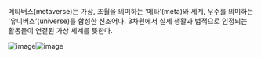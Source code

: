 메타버스(metaverse)는 가상, 초월을 의미하는 ‘메타’(meta)와 세계, 우주를 의미하는 ‘유니버스’(universe)를 합성한 신조어다. 3차원에서 실제 생활과 법적으로 인정되는 활동들이 연결된 가상 세계를 뜻한다. 

![image](https://github.com/jjeonsumin/gitgit/assets/157026239/6a412a37-b1f1-49b3-8a9a-a6906c06bd32)![image](https://github.com/jjeonsumin/gitgit/assets/157026239/5f5af37d-fec8-43d7-baa4-f07239f6bb67)